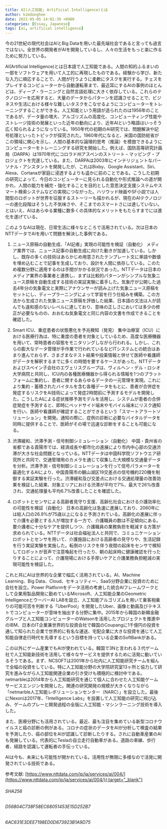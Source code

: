 ```yaml
---
title: AI(人工知能; Artificial Intelligence)とは
author: kimdonghee
date: 2021-05-05 14:01:39 +0900
categories: [Essay, Japanese]
tags: [ai, artificial intelligence]
---
```


今の21世紀の現代社会はAIとBig Dataを用いた最先端社会であると言っても過言ではない。全世界の開発者がAIを開発しているし、人々の生活をもっと楽に作るために努力している。
 
AI(Artificial Intelligence)とは日本語で人工知能である。人間の知的ふるまいの一部をソフトウェアを用いて人工的に再現したものである。経験から学び、新たな入力に順応することで、人間が行うように柔軟にタスクを実行する。チェスをプレイするコンピューターから自動運転車まで、最近耳にするAIの事例のほとんどは、ディープ・ラーニングと自然言語処理に大きく依存している。これらのテクノロジーを応用すると、大量のデータからパターンを認識させることで、ビジネスや生活における様々な難しいタスクをこなせるようにコンピューターをトレーニングすることができる。人工知能という用語が造られたのは1956年のことであるが、データ量の増大、アルゴリズムの高度化、コンピューティング性能やストレージ技術の発展といった近年の動向により、近年AIという略語はいっそう広く知られるようになっている。1950年代の初期のAI研究では、問題解決や記号処理といったトピックが探究された。1960年代になると、米国の国防総省がこの領域に関心を示し、人間の基本的な論理的思考（推論）を模倣できるようにコンピューターをトレーニングする研究を開始した。例えば、国防高等研究計画局（DARPA）は1970年代にコロラド州アスペンのストリート・マッピング・プロジェクトを完遂している。また、DARPAは2003年にインテリジェントなパーソナル・アシスタントを開発したが、これはBixby、Google Assistant、Siri、Alexa、Cortanaが家庭に浸透するよりも遥かに前のことである。こうした初期の研究によって、今日のコンピューターに見られる自動化や形式推論への道が開かれ、人間の能力を補完・強化することを目的とした意思決定支援システムやスマート検索システムなどの実現につながった。ハリウッド映画やSF小説では人間型のロボットが世界を征服するストーリーも描かれるが、現在のAIテクノロジーの進化段階はそうした不気味さや、そこまでのスマートさには達していない。とはいえ、AIはあらゆる業種に数多くの具体的なメリットをもたらすまでには進化を遂げている。
 
このようなAIは現在、日常生活に様々なところで活用されている。次は日本のNTTデータでAIを用いて問題を解決した事例である。

1. ニュース原稿の自動生成、「AI記者」実現の可能性を検証（自動化）
メディア業界では、ニュース記事の自動生成に向けた動きが加速している。しかし、既存の多くの技術はあらかじめ用意されたテンプレート文に単語や数値を埋め込むことで記事を生成しており、設計を人間に依存している。このため複数分野に適用するのは手間がかかる状況であった。NTTデータは日本のメディア業界の事業者と連携し、まずは比較的パターンがシンプルな気象ニュース原稿を自動生成する技術の実証実験に着手した。気象庁が公開した過去4年分の気象電文と実際にアナウンサーが読み上げた気象ニュース原稿をセットにし、ディープラーニングによって学習を行う仕組みを構築。この方法から生成された気象ニュース原稿を評価した結果、日本語の文法は人が読んでも違和感のないレベルに達しており、意味の正しさにおいては多少の修正が必要なものの、おおむね気象電文と同じ内容の文書を作成できることを確認した。
 
2. Smart ICU、重症患者の状態悪化を予兆検知（発見）
集中治療室（ICU）における医療行為は、特に重度の患者を対象としているため、高度な医療機器を用いて、常時患者の容態をモニタリングしながら行われる。しかし、これらの膨大なデータ管理が手作業で行われているなどITシステムとの統合はあまり進んでおらず、さまざまなテスト結果や投薬情報と併せて医師や看護師がデータを解釈するまでに多くの時間を要するケースがあった。NTTデータおよびスペイン子会社のエヴェリスグループは、ヴィルヘン・デル・ロシオ大学病院と共同し、ICU内の各種医療機器から得られる情報を1つのプラットフォームに集約し、患者に関するあらゆるデータの一元管理を実現。これにより集約・蓄積されたバイタルを含む各種データをもとに、患者が合併症を発症するリスクをAI技術によって発症2時間前に予測するモデルを開発した。こうしたAIによる症状推移予測モデルを活用し、システムが患者の合併症発症を予測すると、即時にベッドサイド端末やモバイル端末にリスク通知を行い、医師や看護師が確認することができるという「スマートアラートソリューション」を開発。通知の際に、症例の診断に必要なバイタルデータを同時に提供することで、医師がその場で迅速な診断をすることも可能になる。
 
3. 渋滞緩和、渋滞予測・信号制御シミュレーション（自動化）
中国・貴州省の省都である貴陽市では、経済成長や都市化の進展により市内中心部の交通渋滞が大きな社会問題となっている。NTTデータは中国科学院ソフトウエア研究所と共同で、交通管理用のカメラを通じて収集した大規模な交通量データを分析。渋滞予測・信号制御シミュレーションを行って信号パラメーターを最適化するAIにより、中国貴陽市の観山湖区19交差点の信号機約220機を制御する実証実験を行った。渋滞緩和及び交差点における交通処理量の改善効果を検証した結果、対象エリアにおける渋滞が平均で7%、最大で26%改善され、交通処理量も平均6.7%改善したことを確認した。
 
4. ロボットとセンサによる高齢者見守り支援、高齢化社会における介護効率化の可能性を検証（自動化）
日本の高齢化は急速に進展しており、2060年には総人口の26.9%が75歳以上になると予測されている。高齢化の進展に伴って介護を必要とする人が増加する一方で、介護職員の数は不足傾向にある。要介護者に十分なケアを提供しつつ、介護職員の業務負担を軽減する方策が求められている。NTTデータは社会福祉法人と共同で、コミュニケーションロボットとセンサを用いて、介護施設における高齢者の見守りや、生活記録を行う実証実験を実施した。転倒のリスクを伴う夜間の起床をセンサで検知してロボットが音声で注意喚起を行ったり、朝の起床時に健康確認を行ったりすることによって、介護現場における手厚いケアと介護業務負担軽減の実現可能性を検証した。
 
これと共にAIは世界的な企業で幅広く活用されている。AI、Machine Learning、Big Data、Cloud、セキュリティー、SaaS分野企業に投資のために会社を設立。Power Platformをデータ活用の考慮した統合AIフレームワークとして企業用製品開発に勤めているMicrosoft、人工知能企業のGeometric IntelligenceとウーバーAI LABを設立、人工知能アルゴリズムを用いて乗客相乗りの可能可否を判断する「UberPool」を開発したUber、画像と動画及びテキストでコンピューターが意味を抽出する分野に集中。2015年から韓国の新韓金融グループと人工知能コンピューターのWatsonを活用したプロジェクトを推進中のIBM、日本のIT企業兼世界的な投資会社で韓国のCoupangに1千億円の投資を通して知られた企業で世界的に有名な運送、宅配企業に大きな投資を通じて人工知能自律走行時代を先導するという目標を持っている企業のSoftBankがある。
 
この以外にゲーム産業でもAIが使われている。韓国で3Nと言われる３代ゲーム社で人工知能新技術を活用して様々なサービスを提供するために活発に動いているそうである。まず、NCSOFTは2001年から社内に人工知能研究チームを組んで全幅の投資をしている。特に人工知能分野の大学院研究室13ヶ所と協力して研究を進みながら人工知能関連企業の引き受けも積極的に検討中である。netmarbleは2014年から人工知能研究を通じて個人に合わせた人工知能ゲームサービスエンジンを開発した。関連の研究開発の規模が大きくなりながら「netmarble人工知能レボリューションセンター（NARC）」を設立した。最後にNexonは2017年、「Intelligence Labs」を設置して人工知能の研究に飛び込み、ゲームのプレーと開発過程の全版に人工知能・マシンラーニング技術を導入した。
 
また、医療分野にも活用されている。最近、最も注目を集めている新型コロナウイルスと癌の診断の例がある。コロナの症状のデータをAIが分析して検査の結果を予測したり、癌の部位をAIが認識して診断したりする。されに自動車産業のAIも発展している。代表的にTeslaの自立走行自動車がある。道路の車線、歩行者、経路を認識して運転者の手伝っている。
 
AIは今も、未来にも可能性が開かれている。活用性が無限に多様なので活発に開発されている技術である。
 
参考文献: [https://www.nttdata.com/jp/ja/services/ai/004/](https://www.nttdata.com/jp/ja/services/ai/004/){:target="_blank"}

###### SHA256  
###### D56804C738F58EC68051453E15D252B7  
###### 6AC631E3DEE7198ED0D673923B1A9D75